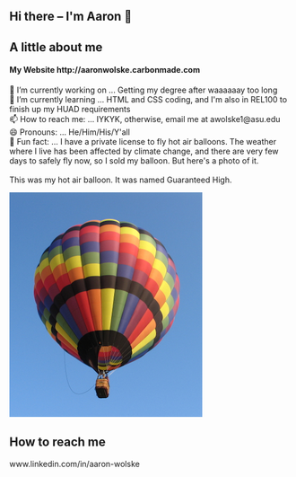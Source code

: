 ## Hi there – I'm Aaron 👋

<!--
**awolske1/awolske1** is a ✨ _special_ ✨ repository because its `README.md` (this file) appears on your GitHub profile.

Here are some ideas to get you started:-->
<h2>A little about me</h2>
<h4>My Website http://aaronwolske.carbonmade.com</h4>
<p>🔭 I’m currently working on ... Getting my degree after waaaaaay too long <br>
🌱 I’m currently learning ... HTML and CSS coding, and I'm also in REL100 to finish up my HUAD requirements<br>
📫 How to reach me: ... IYKYK, otherwise, email me at awolske1@asu.edu<br>
😄 Pronouns: ... He/Him/His/Y'all<br>
🎈 Fun fact: ... I have a private license to fly hot air balloons. The weather where I live has been affected by climate change, and there are very few days to safely fly now, so I sold my balloon. But here's a photo of it. <br>
<br>
This was my hot air balloon. It was named Guaranteed High.</p>

![Guaranteed High](images/IMG_0099.png)

<h2>How to reach me</h2>
www.linkedin.com/in/aaron-wolske
